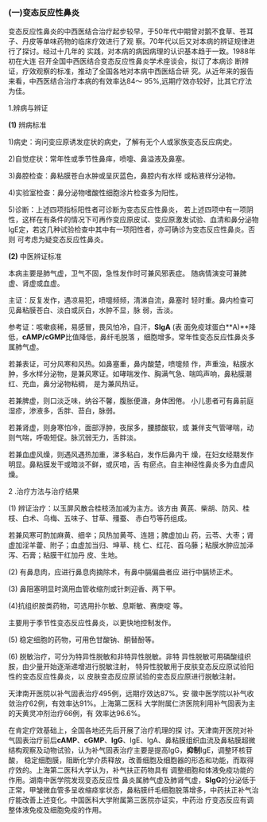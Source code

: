 ### (一)变态反应性鼻炎

 变态反应性鼻炎的中西医结合治疗起步较早，于50年代中期曾对鹅不食草、苍耳子、丹皮等单味药物的临床疗效进行了观 察。70年代以后又对本病的辨证规律进行了探讨。经过十几年的 实践，对本病的病因病理的认识基本趋于一致。1988年初在大连 召开全国中西医结合变态反应性鼻炎学术座谈会，拟订了本病诊 断辨证，疗效观察的标准，推动了全国各地对本病中西医结合研  究。从近年来的报告来看，中西医结合治疗本病的有效率达84〜 95%,远期疗效亦较好，比其它疗法为佳。

  1.辨病与辨证

 **(1)**      辨病标准

1)病史：询问变应原诱发症状的病史，了解有无个人或家族变态反应病史。

2)自觉症状：常年性或季节性鼻痒，喷嚏、鼻溢液及鼻塞。

3)鼻腔检查：鼻粘膜苍白水肿或呈灰蓝色，鼻腔内有水样  或粘液样分泌物。

4)实验室检查：鼻分泌物嗜酸性细胞涂片检查多为阳性。

5)诊断：上述四项指标阳性者可诊断为变态反应性鼻炎， 若上述四项中有一项阴性，这样在有条件的情况下可再作变应原皮试、变应原激发试验、血清和鼻分泌物IgE定，若这几种试验检查中其中有一项阳性者，亦可确诊为变态反应性鼻炎。否则 可考虑为疑变态反应性鼻炎。

  **(2)**      中医辨证标准

  本病主要是肺气虚，卫气不固，急性发作时可兼风邪表症。 随病情演变可兼脾虚、肾虚或血虚。

 主证：反复发作，遇凉易犯，喷嚏频频，清涕自流，鼻塞时  轻时重。鼻内检查可见鼻粘膜苍白、淡白或灰白，水肿不显，脉 弱，舌淡。

  参考证：咳嗽痰稀，易感冒，畏风怕冷，自汗，**SIgA** (表 面免疫球蛋白**A)**降低，**cAMP/cGMP**比值降低，鼻纤毛脱落 ，细胞增多。常年性变态反应性鼻炎多属肺气虚。

  若兼表证，可分风寒和风热。如鼻塞重，鼻内酸楚，喷嚏频 作，声重浊，粘膜水肿，多水样分泌物，是兼风寒证。如哮喘发作、胸满气急、喘鸣声响，鼻粘膜潮红、充血，鼻分泌物粘稠，  是为兼风热证。

 若兼脾虚，则口淡乏味，纳谷不馨，腹胀便溏，身体困倦。 小儿患者可有鼻前庭湿疹，渗液多，舌胖、苔白，脉弱。

若兼肾虚，则身寒怕冷，面部浮肿，夜尿多，腰膝酸软，或 兼伴支气管哮喘，动则气喘，呼吸短促。脉沉弱无力，舌胖淡。

 若兼血虚风燥，则遇风遇热加重，涕多粘白，发作后鼻内干  燥，在妇女经期发作明显。鼻粘膜发干或暗淡不鲜，或灰喑，舌 有瘀点。自主神经性鼻炎多为血虚风燥。

  2 .治疗方法与治疗结果

  (1)     辨证治疗：以玉屏风散合桂枝汤加减为主方。该方由  黄芪、柴胡、防风、桂枝、白术、乌梅、五味子、甘草、殭蚕、 赤白芍等药组成。

  若兼风寒可酌加麻黄、细辛；风热加黄芩、连翘；脾虚加山  药，云苓、大枣；肾虚加淫羊藿、附子；血虚加当归、坤草、桃 仁、红花、首乌藤；粘膜水肿应加泽泻、石膏；粘膜干红加丹 皮、生地。

  (2)     有鼻息肉，应进行鼻息肉摘除术，有鼻中膈偏曲者应  进行中膈矫正术。

  (3)      鼻阻塞明显时滴用血管收缩剂或针刺迎香、两下甲。

(4)抗组织胺类药物，可选用扑尔敏、息斯敏、赛庚啶  等。

主要用于季节性变态反应性鼻炎，以更快地控制发作。

  (5)      稳定细胞的药物，可用色甘酸钠、酮替酚等。

  (6)     脱敏治疗，可分为特异性脱敏和非特异性脱敏。非特  异性脱敏可用磷酸组织胺，由少量开始逐渐递增进行脱敏注射， 特异性脱敏用于皮肤变态反应原试验阳性的变态反应性鼻炎，以 皮肤变态反应原试验的变态反应原进行脱敏注射。

天津南开医院以补气固表治疗495例，远期疗效达87%。安 徽中医学院以补气收敛治疗62例，有效率达91%。上海第二医科 大学附属仁济医院利用补气固表为主的天黄灵冲剂治疗66例，有 效率达96.6%。

在肯定疗效基础上，全国各地还先后开展了治疗机理的探 讨。天津南开医院对补气固表治疗前后**cAMP**、**cGMP**、**IgG**、IgE、IgA、鼻粘膜组织血流及鼻粘膜超微结构观察及动物试验，认为补气固表治疗主要是提高IgG，**抑制**IgE，调整环核苷酸， 稳定细胞膜，阻断化学介质释放，改善细胞及细胞器的形态和功能，而取得疗效的。上海第二医科大学认为，补气扶正药物具有 调整细胞和体液免疫功能的作用。湖南中医学院发现变态反应性 鼻炎属肺气虚及肺肾气虚，**SIgG**的分泌低于正常，甲皱微血管多呈收缩痉挛状态，鼻粘膜纤毛细胞脱落增多，中药扶正补气治  疗能改善上述变化。中国医科大学附属第三医院亦证实，中药治 疗变态反应有调整体液免疫及细胞免疫的作用。